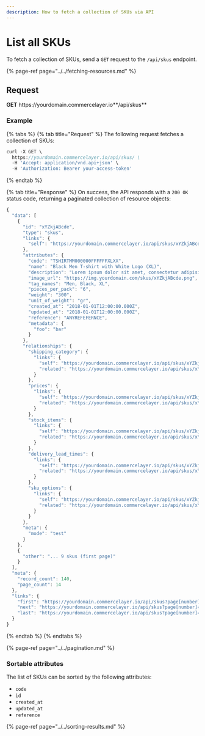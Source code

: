 ```yaml
---
description: How to fetch a collection of SKUs via API
---
```


# List all SKUs

To fetch a collection of SKUs, send a `GET` request to the `/api/skus` endpoint.

{% page-ref page="../../fetching-resources.md" %}

## Request

**GET** https://<i></i>yourdomain.commercelayer.io**/api/skus**

### **Example**

{% tabs %}
{% tab title="Request" %}
The following request fetches a collection of SKUs:

```javascript
curl -X GET \
  https://yourdomain.commercelayer.io/api/skus/ \
  -H 'Accept: application/vnd.api+json' \
  -H 'Authorization: Bearer your-access-token'
```
{% endtab %}

{% tab title="Response" %}
On success, the API responds with a `200 OK` status code, returning a paginated collection of resource objects:

```javascript
{
  "data": [
    {
      "id": "xYZkjABcde",
      "type": "skus",
      "links": {
        "self": "https://yourdomain.commercelayer.io/api/skus/xYZkjABcde"
      },
      "attributes": {
        "code": "TSHIRTMM000000FFFFFFXLXX",
        "name": "Black Men T-shirt with White Logo (XL)",
        "description": "Lorem ipsum dolor sit amet, consectetur adipisicing elit, sed do eiusmod tempor incididunt ut labore et dolore magna aliqua.",
        "image_url": "https://img.yourdomain.com/skus/xYZkjABcde.png",
        "tag_names": "Men, Black, XL",
        "pieces_per_pack": "6",
        "weight": "300",
        "unit_of_weight": "gr",
        "created_at": "2018-01-01T12:00:00.000Z",
        "updated_at": "2018-01-01T12:00:00.000Z",
        "reference": "ANYREFEFERNCE",
        "metadata": {
          "foo": "bar"
        }
      },
      "relationships": {
        "shipping_category": {
          "links": {
            "self": "https://yourdomain.commercelayer.io/api/skus/xYZkjABcde/relationships/shipping_category",
            "related": "https://yourdomain.commercelayer.io/api/skus/xYZkjABcde/shipping_category"
          }
        },
        "prices": {
          "links": {
            "self": "https://yourdomain.commercelayer.io/api/skus/xYZkjABcde/relationships/prices",
            "related": "https://yourdomain.commercelayer.io/api/skus/xYZkjABcde/prices"
          }
        },
        "stock_items": {
          "links": {
            "self": "https://yourdomain.commercelayer.io/api/skus/xYZkjABcde/relationships/stock_items",
            "related": "https://yourdomain.commercelayer.io/api/skus/xYZkjABcde/stock_items"
          }
        },
        "delivery_lead_times": {
          "links": {
            "self": "https://yourdomain.commercelayer.io/api/skus/xYZkjABcde/relationships/delivery_lead_times",
            "related": "https://yourdomain.commercelayer.io/api/skus/xYZkjABcde/delivery_lead_times"
          }
        },
        "sku_options": {
          "links": {
            "self": "https://yourdomain.commercelayer.io/api/skus/xYZkjABcde/relationships/sku_options",
            "related": "https://yourdomain.commercelayer.io/api/skus/xYZkjABcde/sku_options"
          }
        }
      },
      "meta": {
        "mode": "test"
      }
    },
    {
      "other": "... 9 skus (first page)"
    }
  ],
  "meta": {
    "record_count": 140,
    "page_count": 14
  },
  "links": {
    "first": "https://yourdomain.commercelayer.io/api/skus?page[number]=1&page[size]=10",
    "next": "https://yourdomain.commercelayer.io/api/skus?page[number]=2&page[size]=10",
    "last": "https://yourdomain.commercelayer.io/api/skus?page[number]=14&page[size]=10"
  }
}
```
{% endtab %}
{% endtabs %}

{% page-ref page="../../pagination.md" %}

### Sortable attributes

The list of SKUs can be sorted by the following attributes:

* `code`
* `id`
* `created_at`
* `updated_at`
* `reference`

{% page-ref page="../../sorting-results.md" %}
